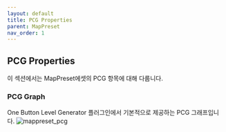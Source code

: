 ```yaml
---
layout: default
title: PCG Properties
parent: MapPreset
nav_order: 1
---
```


## PCG Properties
이 섹션에서는 MapPreset에셋의 PCG 항목에 대해 다룹니다.

### PCG Graph
One Button Level Generator 플러그인에서 기본적으로 제공하는 PCG 그래프입니다.
![mappreset_pcg](/assets/images/mappreset/PCG/mappreset_pcg.png)